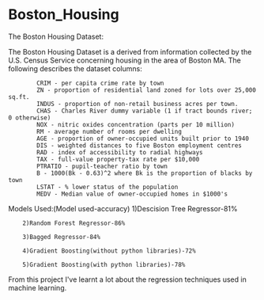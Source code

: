# Boston_Housing

The Boston Housing Dataset:

The Boston Housing Dataset is a derived from information collected by the U.S. Census Service concerning housing in the area of Boston MA. The following describes the dataset columns:

            CRIM - per capita crime rate by town
            ZN - proportion of residential land zoned for lots over 25,000 sq.ft.
            INDUS - proportion of non-retail business acres per town.
            CHAS - Charles River dummy variable (1 if tract bounds river; 0 otherwise)
            NOX - nitric oxides concentration (parts per 10 million)
            RM - average number of rooms per dwelling
            AGE - proportion of owner-occupied units built prior to 1940
            DIS - weighted distances to five Boston employment centres
            RAD - index of accessibility to radial highways
            TAX - full-value property-tax rate per $10,000
            PTRATIO - pupil-teacher ratio by town
            B - 1000(Bk - 0.63)^2 where Bk is the proportion of blacks by town
            LSTAT - % lower status of the population
            MEDV - Median value of owner-occupied homes in $1000's
            
            
Models Used:(Model used-accuracy)
        1)Descision Tree Regressor-81%
        
        2)Random Forest Regressor-86%
        
        3)Bagged Regressor-84%
        
        4)Gradient Boosting(without python libraries)-72%
        
        5)Gradient Boosting(with python libraries)-78%
 
From this project I've learnt a lot about the regression techniques used in machine learning.
